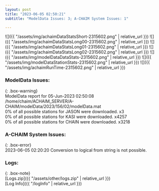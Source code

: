 ```yaml
---
layout: post
title: "2023-06-05 02:50:21"
subtitle: "ModelData Issues: 3; A-CHAIM System Issues: 1"

---
```


![]({{ "/assets/img/achaimDataStatsShort-2315602.png" | relative_url }})
![]({{ "/assets/img/achaimDataStatsLong00-2315602.png" | relative_url }})
![]({{ "/assets/img/achaimDataStatsLong01-2315602.png" | relative_url }})
![]({{ "/assets/img/achaimDataStatsLong02-2315602.png" | relative_url }})
![]({{ "/assets/img/modelDataDataStats-2315602.png" | relative_url }})
![]({{ "/assets/img/modelDataStationStats-2315602.png" | relative_url }})
![]({{ "/assets/img/achaimRunTime-2315602.png" | relative_url }})


### ModelData Issues:  
  
{: .box-warning}  
 ModelData report for 05-Jun-2023 02:50:08   
 /home/chaim/ACHAIM_SERVER/A-CHAIM/modelData/2023/156/02/modelData.mat   
 0% of all possible stations for JASON were downloaded. x3   
 0% of all possible stations for KASI were downloaded. x4257   
 0% of all possible stations for CHAIN were downloaded. x3218   
  
### A-CHAIM System Issues:  
  
{: .box-error}  
2023-06-05 02:20:20 Conversion to logical from string is not possible.  

### Logs:  
  
{: .box-note}  
[Logs.zip]({{ "/assets/other/logs.zip" | relative_url }})  
[Log Info]({{ "/logInfo" | relative_url }})  

